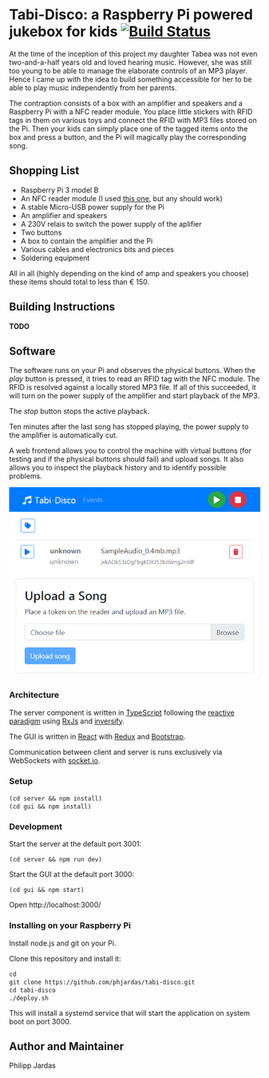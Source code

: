 # Tabi-Disco: a Raspberry Pi powered jukebox for kids [![Build Status](https://travis-ci.org/phjardas/tabi-disco.svg?branch=master)](https://travis-ci.org/phjardas/tabi-disco)

At the time of the inception of this project my daughter Tabea was not even two-and-a-half years old and loved hearing music. However, she was still too young to be able to manage the elaborate controls of an MP3 player. Hence I came up with the idea to build something accessible for her to be able to play music independently from her parents.

The contraption consists of a box with an amplifier and speakers and a Raspberry Pi with a NFC reader module. You place little stickers with RFID tags in them on various toys and connect the RFID with MP3 files stored on the Pi. Then your kids can simply place one of the tagged items onto the box and press a button, and the Pi will magically play the corresponding song.

## Shopping List

* Raspberry Pi 3 model B
* An NFC reader module (I used [this one](https://www.conrad.de/de/raspberry-pi-erweiterungs-platine-explore-nfc2-raspberry-pi-2-b-raspberry-pi-3-b-raspberry-pi-a-raspberry-pi-b-1611054.html), but any should work)
* A stable Micro-USB power supply for the Pi
* An amplifier and speakers
* A 230V relais to switch the power supply of the aplifier
* Two buttons
* A box to contain the amplifier and the Pi
* Various cables and electronics bits and pieces
* Soldering equipment

All in all (highly depending on the kind of amp and speakers you choose) these items should total to less than € 150.

## Building Instructions

**TODO**

## Software

The software runs on your Pi and observes the physical buttons. When the *play* button is pressed, it tries to read an RFID tag with the NFC module. The RFID is resolved against a locally stored MP3 file. If all of this succeeded, it will turn on the power supply of the amplifier and start playback of the MP3.

The *stop* button stops the active playback.

Ten minutes after the last song has stopped playing, the power supply to the amplifier is automatically cut.

A web frontend allows you to control the machine with virtual buttons (for testing and if the physical buttons should fail) and upload songs. It also allows you to inspect the playback history and to identify possible problems.

![Screenshot of the GUI](gui.png)

### Architecture

The server component is written in [TypeScript](https://www.typescriptlang.org/) following the [reactive paradigm](https://en.wikipedia.org/wiki/Reactive_programming) using [RxJs](https://reactivex.io/rxjs) and [inversify](https://github.com/inversify).

The GUI is written in [React](https://reactjs.org/) with [Redux](https://redux.js.org/) and [Bootstrap](https://getbootstrap.com).

Communication between client and server is runs exclusively via WebSockets with [socket.io](https://socket.io/).

### Setup

```
(cd server && npm install)
(cd gui && npm install)
```

### Development

Start the server at the default port 3001:

```
(cd server && npm run dev)
```

Start the GUI at the default port 3000:

```
(cd gui && npm start)
```

Open http://localhost:3000/

### Installing on your Raspberry Pi

Install node.js and git on your Pi.

Clone this repository and install it:

```
cd
git clone https://github.com/phjardas/tabi-disco.git
cd tabi-disco
./deploy.sh
```

This will install a systemd service that will start the application on system boot on port 3000.

## Author and Maintainer

Philipp Jardas
